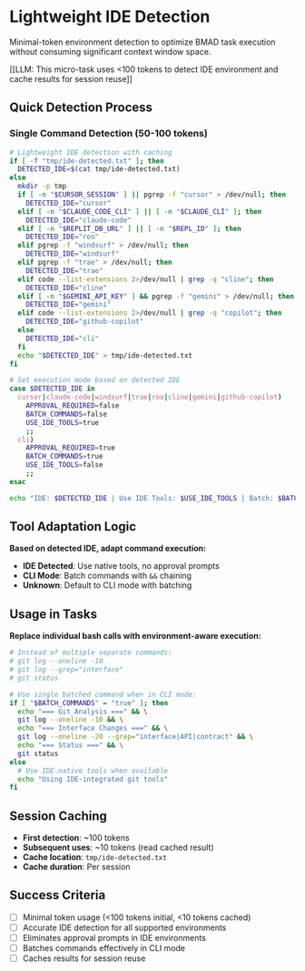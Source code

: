 # Lightweight IDE Detection

Minimal-token environment detection to optimize BMAD task execution without consuming significant context window space.

[[LLM: This micro-task uses <100 tokens to detect IDE environment and cache results for session reuse]]

## Quick Detection Process

### Single Command Detection (50-100 tokens)

```bash
# Lightweight IDE detection with caching
if [ -f "tmp/ide-detected.txt" ]; then
  DETECTED_IDE=$(cat tmp/ide-detected.txt)
else
  mkdir -p tmp
  if [ -n "$CURSOR_SESSION" ] || pgrep -f "cursor" > /dev/null; then
    DETECTED_IDE="cursor"
  elif [ -n "$CLAUDE_CODE_CLI" ] || [ -n "$CLAUDE_CLI" ]; then
    DETECTED_IDE="claude-code"
  elif [ -n "$REPLIT_DB_URL" ] || [ -n "$REPL_ID" ]; then
    DETECTED_IDE="roo"
  elif pgrep -f "windsurf" > /dev/null; then
    DETECTED_IDE="windsurf"
  elif pgrep -f "trae" > /dev/null; then
    DETECTED_IDE="trae"
  elif code --list-extensions 2>/dev/null | grep -q "cline"; then
    DETECTED_IDE="cline"
  elif [ -n "$GEMINI_API_KEY" ] && pgrep -f "gemini" > /dev/null; then
    DETECTED_IDE="gemini"
  elif code --list-extensions 2>/dev/null | grep -q "copilot"; then
    DETECTED_IDE="github-copilot"
  else
    DETECTED_IDE="cli"
  fi
  echo "$DETECTED_IDE" > tmp/ide-detected.txt
fi

# Set execution mode based on detected IDE
case $DETECTED_IDE in
  cursor|claude-code|windsurf|trae|roo|cline|gemini|github-copilot)
    APPROVAL_REQUIRED=false
    BATCH_COMMANDS=false
    USE_IDE_TOOLS=true
    ;;
  cli)
    APPROVAL_REQUIRED=true
    BATCH_COMMANDS=true
    USE_IDE_TOOLS=false
    ;;
esac

echo "IDE: $DETECTED_IDE | Use IDE Tools: $USE_IDE_TOOLS | Batch: $BATCH_COMMANDS"
```

## Tool Adaptation Logic

**Based on detected IDE, adapt command execution:**

- **IDE Detected**: Use native tools, no approval prompts
- **CLI Mode**: Batch commands with `&&` chaining
- **Unknown**: Default to CLI mode with batching

## Usage in Tasks

**Replace individual bash calls with environment-aware execution:**

```bash
# Instead of multiple separate commands:
# git log --oneline -10
# git log --grep="interface" 
# git status

# Use single batched command when in CLI mode:
if [ "$BATCH_COMMANDS" = "true" ]; then
  echo "=== Git Analysis ===" && \
  git log --oneline -10 && \
  echo "=== Interface Changes ===" && \
  git log --oneline -20 --grep="interface|API|contract" && \
  echo "=== Status ===" && \
  git status
else
  # Use IDE-native tools when available
  echo "Using IDE-integrated git tools"
fi
```

## Session Caching

- **First detection**: ~100 tokens
- **Subsequent uses**: ~10 tokens (read cached result)
- **Cache location**: `tmp/ide-detected.txt`
- **Cache duration**: Per session

## Success Criteria

- [ ] Minimal token usage (<100 tokens initial, <10 tokens cached)
- [ ] Accurate IDE detection for all supported environments
- [ ] Eliminates approval prompts in IDE environments
- [ ] Batches commands effectively in CLI mode
- [ ] Caches results for session reuse